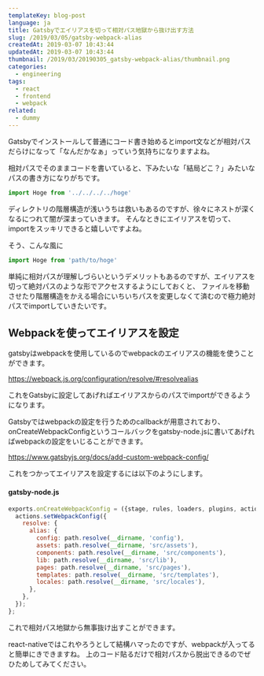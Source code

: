 ```yaml
---
templateKey: blog-post
language: ja
title: Gatsbyでエイリアスを切って相対パス地獄から抜け出す方法
slug: /2019/03/05/gatsby-webpack-alias
createdAt: 2019-03-07 10:43:44
updatedAt: 2019-03-07 10:43:44
thumbnail: /2019/03/20190305_gatsby-webpack-alias/thumbnail.png
categories:
  - engineering
tags:
  - react
  - frontend
  - webpack
related:
  - dummy
---
```


Gatsbyでインストールして普通にコード書き始めるとimport文などが相対パスだらけになって「なんだかなぁ」っていう気持ちになりますよね。

相対パスでそのままコードを書いていると、下みたいな「結局どこ？」みたいなパスの書き方になりがちです。

```javascript
import Hoge from '../../../../hoge'
```

ディレクトリの階層構造が浅いうちは救いもあるのですが、徐々にネストが深くなるにつれて闇が深まっていきます。
そんなときにエイリアスを切って、importをスッキリできると嬉しいですよね。

そう、こんな風に

```javascript
import Hoge from 'path/to/hoge'
```

単純に相対パスが理解しづらいというデメリットもあるのですが、エイリアスを切って絶対パスのような形でアクセスするようにしておくと、
ファイルを移動させたり階層構造をかえる場合にいちいちパスを変更しなくて済むので極力絶対パスでimportしていきたいです。

<div class="adsense"></div>


## Webpackを使ってエイリアスを設定

gatsbyはwebpackを使用しているのでwebpackのエイリアスの機能を使うことができます。

https://webpack.js.org/configuration/resolve/#resolvealias

これをGatsbyに設定してあげればエイリアスからのパスでimportができるようになります。

Gatsbyではwebpackの設定を行うためのcallbackが用意されており、onCreateWebpackConfigというコールバックをgatsby-node.jsに書いてあげればwebpackの設定をいじることができます。

https://www.gatsbyjs.org/docs/add-custom-webpack-config/


これをつかってエイリアスを設定するには以下のようにします。

#### gatsby-node.js

```javascript
exports.onCreateWebpackConfig = ({stage, rules, loaders, plugins, actions}) => {
  actions.setWebpackConfig({
    resolve: {
      alias: {
        config: path.resolve(__dirname, 'config'),
        assets: path.resolve(__dirname, 'src/assets'),
        components: path.resolve(__dirname, 'src/components'),
        lib: path.resolve(__dirname, 'src/lib'),
        pages: path.resolve(__dirname, 'src/pages'),
        templates: path.resolve(__dirname, 'src/templates'),
        locales: path.resolve(__dirname, 'src/locales'),
      },
    },
  });
};
```

これで相対パス地獄から無事抜け出すことができます。

react-nativeではこれやろうとして結構ハマったのですが、webpackが入ってると簡単にきできますね。
上のコード貼るだけで相対パスから脱出できるのでぜひためしてみてください。
